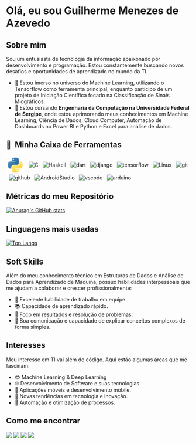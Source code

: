 # Olá, eu sou Guilherme Menezes de Azevedo

## Sobre mim
Sou um entusiasta de tecnologia da informação apaixonado por desenvolvimento e programação. Estou constantemente buscando novos desafios e oportunidades de aprendizado no mundo da TI.

- 🔭 Estou imerso no universo do Machine Learning, utilizando o Tensorflow como ferramenta principal, enquanto participo de um projeto de Iniciação Científica focado na Classificação de Sinais Miográficos.
- 🌱 Estou cursando **Engenharia da Computação na Universidade Federal de Sergipe**, onde estou aprimorando meus conhecimentos em Machine Learning, Ciência de Dados, Cloud Computer, Automação de Dashboards no Power BI e Python e Excel para análise de dados.

## 🧰 &nbsp;Minha Caixa de Ferramentas
<img src="https://raw.githubusercontent.com/devicons/devicon/master/icons/python/python-original.svg" align="center" alt="Python" height="50" width="50"/> &nbsp;
<img src="https://cdn.jsdelivr.net/gh/devicons/devicon/icons/c/c-original.svg" align="center" alt="C" height="50" width="50"/> &nbsp;
<img src="https://cdn.jsdelivr.net/gh/devicons/devicon/icons/haskell/haskell-original.svg" align="center" alt="Haskell" height="50" width="50"/> &nbsp;
<img src="https://cdn.jsdelivr.net/gh/devicons/devicon/icons/dart/dart-plain.svg" align="center" alt="dart" height="50" width="50"/> &nbsp;
<img src="https://cdn.jsdelivr.net/gh/devicons/devicon/icons/django/django-plain.svg" align="center" alt="django" height="50" width="50"/> &nbsp;
<img src="https://cdn.jsdelivr.net/gh/devicons/devicon/icons/tensorflow/tensorflow-original.svg" align="center" alt="tensorflow" height="50" width="50"/> &nbsp;
<img src="https://cdn.jsdelivr.net/gh/devicons/devicon/icons/linux/linux-original.svg" align="center" alt="Linux" height="50" width="50"/> &nbsp;
<img src="https://cdn.jsdelivr.net/gh/devicons/devicon/icons/git/git-original.svg" align="center" alt="git" height="50" width="50"/> &nbsp;
<img src="https://github.com/CyrisXD/CyrisXD/raw/master/assets/Github.png" align="center" alt="github" height="50" width="50"/> &nbsp;
<img src="https://cdn.jsdelivr.net/gh/devicons/devicon/icons/androidstudio/androidstudio-original.svg" align="center" alt="AndroidStudio" height="50" width="50"/> &nbsp;
<img src="https://cdn.jsdelivr.net/gh/devicons/devicon/icons/vscode/vscode-original.svg" align="center" alt="vscode" height="50" width="50"/> &nbsp;
<img src="https://cdn.jsdelivr.net/gh/devicons/devicon/icons/arduino/arduino-original.svg" align="center" alt="arduino" height="50" width="50"/> &nbsp;

## Métricas do meu Repositório
[![Anurag's GitHub stats](https://github-readme-stats.vercel.app/api?username=GuilhermeAzevedo13&show_icons=true&theme=dark)](https://github.com/anuraghazra/github-readme-stats)

## Linguagens mais usadas
[![Top Langs](https://github-readme-stats.vercel.app/api/top-langs/?username=GuilhermeAzevedo13&layout=compact&show_icons=true&theme=dark)](https://github.com/anuraghazra/github-readme-stats)

## Soft Skills
Além do meu conhecimento técnico em Estruturas de Dados e Análise de Dados para Aprendizado de Máquina, possuo habilidades interpessoais que me ajudam a colaborar e crescer profissionalmente:

- 🤝 Excelente habilidade de trabalho em equipe.
- 📚 Capacidade de aprendizado rápido.
- 🎯 Foco em resultados e resolução de problemas.
- 📢 Boa comunicação e capacidade de explicar conceitos complexos de forma simples.

## Interesses
Meu interesse em TI vai além do código. Aqui estão algumas áreas que me fascinam:

- 😎 Machine Learning & Deep Learning
- 🌐 Desenvolvimento de Software e suas tecnologias.
- 📱 Aplicações móveis e desenvolvimento mobile.
- 🚀 Novas tendências em tecnologia e inovação.
- 🧩 Automação e otimização de processos.

## Como me encontrar
<div>
  <a href="https://contate.me/guilhermeazevedo13" target="_blank"><img src="https://img.shields.io/badge/WhatsApp-25D366?style=for-the-badge&logo=whatsapp&logoColor=white" target="_blank"></a> 
  <a href="" target="_blank"><img src="https://img.shields.io/badge/-Instagram-%23E4405F?style=for-the-badge&logo=instagram&logoColor=white" target="_blank"></a>
  <a href = "mailto:gmazevedo.2022@gmail.com"><img src="https://img.shields.io/badge/-Gmail-%23333?style=for-the-badge&logo=gmail&logoColor=white" target="_blank"></a>
  <a href="www.linkedin.com/in/guilherme-menezes-ba0617137" target="_blank"><img src="https://img.shields.io/badge/-LinkedIn-%230077B5?style=for-the-badge&logo=linkedin&logoColor=white" target="_blank"></a> 
  
</div>


